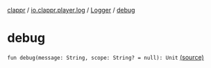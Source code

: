[clappr](../../index.md) / [io.clappr.player.log](../index.md) / [Logger](index.md) / [debug](.)

# debug

`fun debug(message: String, scope: String? = null): Unit` [(source)](https://github.com/clappr/clappr-android/tree/dev/clappr/src/main/kotlin/io/clappr/player/log/Logger.kt#L38)